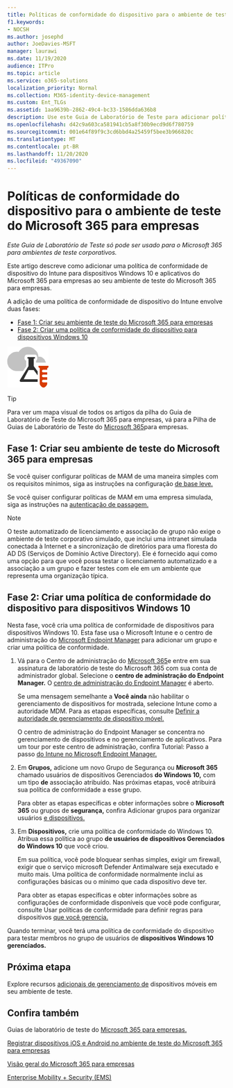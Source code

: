 ```yaml
---
title: Políticas de conformidade do dispositivo para o ambiente de teste do Microsoft 365 para empresas
f1.keywords:
- NOCSH
ms.author: josephd
author: JoeDavies-MSFT
manager: laurawi
ms.date: 11/19/2020
audience: ITPro
ms.topic: article
ms.service: o365-solutions
localization_priority: Normal
ms.collection: M365-identity-device-management
ms.custom: Ent_TLGs
ms.assetid: 1aa9639b-2862-49c4-bc33-1586dda636b8
description: Use este Guia de Laboratório de Teste para adicionar políticas de conformidade de dispositivos do Intune ao seu ambiente de teste do Microsoft 365 para empresas.
ms.openlocfilehash: d42c9a603ca581941cb5a8f30b9ecd9d6f780759
ms.sourcegitcommit: 001e64f89f9c3cd6bbd4a25459f5bee3b966820c
ms.translationtype: MT
ms.contentlocale: pt-BR
ms.lasthandoff: 11/20/2020
ms.locfileid: "49367090"
---
```

# <a name="device-compliance-policies-for-your-microsoft-365-for-enterprise-test-environment"></a>Políticas de conformidade do dispositivo para o ambiente de teste do Microsoft 365 para empresas

*Este Guia de Laboratório de Teste só pode ser usado para o Microsoft 365 para ambientes de teste corporativos.*

Este artigo descreve como adicionar uma política de conformidade de dispositivo do Intune para dispositivos Windows 10 e aplicativos do Microsoft 365 para empresas ao seu ambiente de teste do Microsoft 365 para empresas.

A adição de uma política de conformidade de dispositivo do Intune envolve duas fases:
- [Fase 1: Criar seu ambiente de teste do Microsoft 365 para empresas](#phase-1-build-out-your-microsoft-365-for-enterprise-test-environment)
- [Fase 2: Criar uma política de conformidade do dispositivo para dispositivos Windows 10](#phase-2-create-a-device-compliance-policy-for-windows-10-devices)

![Guias de Laboratório de Teste do Microsoft Cloud](../media/m365-enterprise-test-lab-guides/cloud-tlg-icon.png)

> [!TIP]
> Para ver um mapa visual de todos os artigos da pilha do Guia de Laboratório de Teste do Microsoft 365 para empresas, vá para a Pilha de Guias de Laboratório de Teste do [Microsoft 365](../downloads/Microsoft365EnterpriseTLGStack.pdf)para empresas.

## <a name="phase-1-build-out-your-microsoft-365-for-enterprise-test-environment"></a>Fase 1: Criar seu ambiente de teste do Microsoft 365 para empresas

Se você quiser configurar políticas de MAM de uma maneira simples com os requisitos mínimos, siga as instruções na configuração [de base leve.](lightweight-base-configuration-microsoft-365-enterprise.md)
  
Se você quiser configurar políticas de MAM em uma empresa simulada, siga as instruções na [autenticação de passagem.](pass-through-auth-m365-ent-test-environment.md)
  
> [!NOTE]
> O teste automatizado de licenciamento e associação de grupo não exige o ambiente de teste corporativo simulado, que inclui uma intranet simulada conectada à Internet e a sincronização de diretórios para uma floresta do AD DS (Serviços de Domínio Active Directory). Ele é fornecido aqui como uma opção para que você possa testar o licenciamento automatizado e a associação a um grupo e fazer testes com ele em um ambiente que representa uma organização típica.
>  

## <a name="phase-2-create-a-device-compliance-policy-for-windows-10-devices"></a>Fase 2: Criar uma política de conformidade do dispositivo para dispositivos Windows 10

Nesta fase, você cria uma política de conformidade de dispositivos para dispositivos Windows 10. Esta fase usa o Microsoft Intune e o centro de administração do [Microsoft Endpoint Manager](https://go.microsoft.com/fwlink/?linkid=2109431) para adicionar um grupo e criar uma política de conformidade.

1. Vá para o Centro de administração do [Microsoft 365](https://admin.microsoft.com)e entre em sua assinatura de laboratório de teste do Microsoft 365 com sua conta de administrador global. Selecione o **centro de administração do Endpoint Manager.** O [centro de administração do Endpoint Manager](https://go.microsoft.com/fwlink/?linkid=2109431) é aberto.

    Se uma mensagem semelhante a **Você ainda** não habilitar o gerenciamento de dispositivos for mostrada, selecione Intune como a autoridade MDM. Para as etapas específicas, consulte [Definir a autoridade de gerenciamento de dispositivo móvel.](/mem/intune/fundamentals/mdm-authority-set)

    O centro de administração do Endpoint Manager se concentra no gerenciamento de dispositivos e no gerenciamento de aplicativos. Para um tour por este centro de administração, confira Tutorial: Passo a passo [do Intune no Microsoft Endpoint Manager.](/mem/intune/fundamentals/tutorial-walkthrough-endpoint-manager)

2. Em **Grupos,** adicione um novo Grupo  de Segurança ou **Microsoft 365** chamado usuários de dispositivos Gerenciados **do Windows 10,** com um tipo **de** associação atribuído. Nas próximas etapas, você atribuirá sua política de conformidade a esse grupo. 

    Para obter as etapas específicas e obter informações sobre o **Microsoft 365** ou grupos de **segurança,** confira Adicionar grupos para organizar usuários [e dispositivos.](/mem/intune/fundamentals/groups-add)

3. Em **Dispositivos,** crie uma política de conformidade do Windows 10. Atribua essa política ao grupo **de usuários de dispositivos Gerenciados do Windows 10** que você criou.

    Em sua política, você pode bloquear senhas simples, exigir um firewall, exigir que o serviço microsoft Defender Antimalware seja executado e muito mais. Uma política de conformidade normalmente inclui as configurações básicas ou o mínimo que cada dispositivo deve ter.

    Para obter as etapas específicas e obter informações sobre as configurações de conformidade disponíveis que você pode configurar, consulte Usar políticas de conformidade para definir regras para dispositivos [que você gerencia.](/mem/intune/protect/device-compliance-get-started)

Quando terminar, você terá uma política de conformidade do dispositivo para testar membros no grupo de usuários de **dispositivos Windows 10 gerenciados.**
  
## <a name="next-step"></a>Próxima etapa

Explore recursos [adicionais de gerenciamento de](m365-enterprise-test-lab-guides.md#mobile-device-management) dispositivos móveis em seu ambiente de teste.

## <a name="see-also"></a>Confira também

Guias de laboratório de teste do [Microsoft 365 para empresas.](m365-enterprise-test-lab-guides.md)
  
[Registrar dispositivos iOS e Android no ambiente de teste do Microsoft 365 para empresas](enroll-ios-and-android-devices-in-your-microsoft-enterprise-365-dev-test-environ.md)
  
[Visão geral do Microsoft 365 para empresas](microsoft-365-overview.md)

[Enterprise Mobility + Security (EMS)](https://www.microsoft.com/cloud-platform/enterprise-mobility-security)
